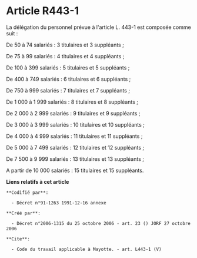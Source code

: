 # Article R443-1

La délégation du personnel prévue à l'article L. 443-1 est composée comme suit : 

De 50 à 74 salariés : 3 titulaires et 3 suppléants ; 

De 75 à 99 salariés : 4 titulaires et 4 suppléants ; 

De 100 à 399 salariés : 5 titulaires et 5 suppléants ; 

De 400 à 749 salariés : 6 titulaires et 6 suppléants ; 

De 750 à 999 salariés : 7 titulaires et 7 suppléants ; 

De 1 000 à 1 999 salariés : 8 titulaires et 8 suppléants ; 

De 2 000 à 2 999 salariés : 9 titulaires et 9 suppléants ; 

De 3 000 à 3 999 salariés : 10 titulaires et 10 suppléants ; 

De 4 000 à 4 999 salariés : 11 titulaires et 11 suppléants ; 

De 5 000 à 7 499 salariés : 12 titulaires et 12 suppléants ; 

De 7 500 à 9 999 salariés : 13 titulaires et 13 suppléants ; 

A partir de 10 000 salariés : 15 titulaires et 15 suppléants.

**Liens relatifs à cet article**

	**Codifié par**:

	  - Décret n°91-1263 1991-12-16 annexe

	**Créé par**:

	  - Décret n°2006-1315 du 25 octobre 2006 - art. 23 () JORF 27 octobre 2006

	**Cite**:

	  - Code du travail applicable à Mayotte. - art. L443-1 (V)
